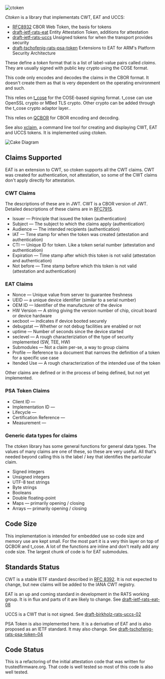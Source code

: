 ![ctoken](https://github.com/laurencelundblade/ctoken/blob/master/ctoken-logo.png?raw=true)
 
*Ctoken* is a library that implementats CWT, EAT and UCCS:

* [RFC8932](https://tools.ietf.org/html/rfc8943) CBOR Web Token, the basis for tokens
* [draft-ietf-rats-eat](https://datatracker.ietf.org/doc/html/draft-ietf-rats-eat) Entity Attestation Token, additions for attestation
* [draft-ietf-rats-uccs](https://datatracker.ietf.org/doc/html/draft-ietf-rats-uccs) Unsigned tokens for when the transport provides security
* [draft-tschofenig-rats-psa-token](https://datatracker.ietf.org/doc/html/draft-tschofenig-rats-psa-token) Extensions to EAT for ARM's Platform Security Architecture

These define a *token* format that is a list of label-value pairs called *claims*. 
They are usually signed with public key crypto using the COSE format.

This code only encodes and decodes the claims in the CBOR format. It doesn't
create them as that is very dependent on the operating environment and such.

This relies on [t_cose](https://github.com/laurencelundblade/t_cose) for the COSE-based signing format.  t_cose can use OpenSSL crypto
or MBed TLS crypto. Other crypto can be added through the t_cose crypto adaptor layer..

This relies on [QCBOR](https://github.com/laurencelundblade/QCBOR) for CBOR encoding and decoding.

See also [xclaim](https://github.com/laurencelundblade/xclaim), a command line tool for creating
and displaying CWT, EAT and UCCS tokens. It is implemented using ctoken.

![Cake Diagram](https://github.com/laurencelundblade/ctoken/blob/master/ctoken_cake-diagram.png)

## Claims Supported

EAT is an extension to CWT, so ctoken supports all the CWT claims. CWT was
created for authentication, not attestation, so some of the CWT claims don't 
apply directly for attestation.

### CWT Claims
The descriptions of these are in JWT. CWT is a CBOR version of JWT. 
Detailed descriptions of these claims are in [RFC7915](https://tools.ietf.org/html/rfc7915).

* Issuer — Principle that issued the token (authentication)
* Subject — The subject to which the claims apply (authentication)
* Audience — The intended recipients (authentication)
* IAT — Time stamp for when the token was created (attestation and authentication)
* CTI — Unique ID for token. Like a token serial number (attestation and authentication)
* Expiration — Time stamp after which this token is not valid (attestation and authentication)
* Not before — Time stamp before which this token is not valid (attestation and authentication)

### EAT Claims
* Nonce — Unique value from server to guarantee freshness
* UEID — a unique device identifier (similar to a serial number)
* OEM ID — Identifier of the manufacturer of the device
* HW Version — A string giving the version number of chip, circuit board or device hardware
* secboot — indicates if device booted securely
* debugstat — Whether or not debug facilities are enabled or not
* uptime — Number of seconds since the device started
* seclevel — A rough characteriziation of the type of security implemented (SW, TEE, HW)
* Submodules — Not a claim per-se, a way to group claims
* Profile — Reference to a document that narrows the definition of a token for a specific use case
* Itended Use — A rough characterization of the intended use of the token

Other claims are defined or in the process of being defined, but not yet implemented.

### PSA Token Claims
* Client ID —
* Implementation ID —
* Lifecycle —
* Certification Reference —
* Measurement —

### Generic data types for claims
The ctoken library has some general functions for general data types. The values
of many claims are one of these, so these are very useful. All that's needed 
beyond calling this is the label / key that identifies the particular claim.

* Signed integers
* Unsigned integers
* UTF-8 text strings
* Byte strings
* Booleans
* Double floating-point
* Maps — primarily opening / closing
* Arrays — primarily opening / closing

## Code Size

This implementation is intended for embedded use so code size and memory 
use are kept small. For the most part it is a very thin layer on top of QCBOR and t_cose.
A lot of the functions are inline and don't really add any code size.
The largest chunk of code is for EAT submodules.

## Standards Status

CWT is a stable IETF standard described in [RFC 8392](https://tools.ietf.org/html/rfc8392). It is not expected to change,
but new claims will be added to the IANA CWT registry.

EAT is an up and coming standard in development in the RATS working group. It
is in flux and parts of it are likely to change.  See [draft-ietf-rats-eat-08](https://tools.ietf.org/html/draft-ietf-rats-eat-08)

UCCS is a CWT that is not signed. See [draft-birkholz-rats-uccs-02](https://tools.ietf.org/html/draft-birkholz-rats-uccs-02)

PSA Token is also implemented here. It is a derivative of EAT and is also proposed
as an IETF standard. It may also change. See [draft-tschofenig-rats-psa-token-04](https://tools.ietf.org/html/draft-tschofenig-rats-psa-token-04)

## Code Status

This is a refactoring of the initial attestation code that was written for trustedfirmware.org.
That code is well tested so most of this code is also well tested.
